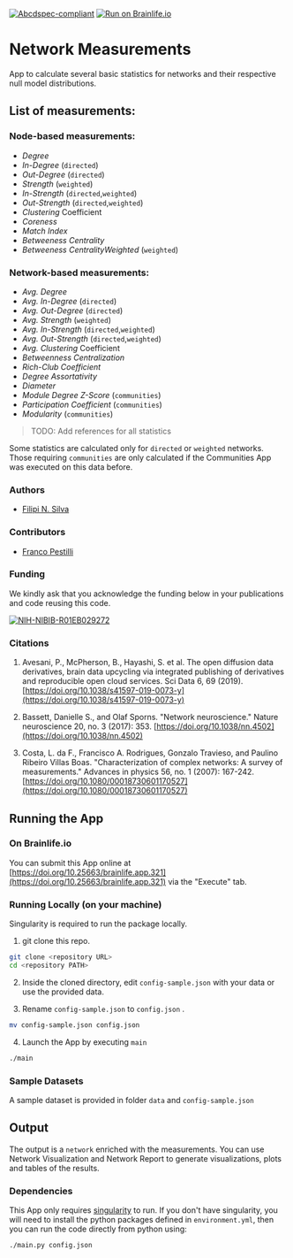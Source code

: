 [![Abcdspec-compliant](https://img.shields.io/badge/ABCD_Spec-v1.1-green.svg)](https://github.com/brain-life/abcd-spec)
[![Run on Brainlife.io](https://img.shields.io/badge/Brainlife-bl.app.1-blue.svg)](https://doi.org/10.25663/brainlife.app.321)

# Network Measurements
App to calculate several basic statistics for networks and their respective null model distributions.

## List of measurements:

### Node-based measurements:
 - *Degree*
 - *In-Degree* (`directed`)
 - *Out-Degree* (`directed`)
 - *Strength* (`weighted`)
 - *In-Strength* (`directed`,`weighted`)
 - *Out-Strength* (`directed`,`weighted`)
 - *Clustering* Coefficient
 - *Coreness*
 - *Match Index*
 - *Betweeness Centrality*
 - *Betweeness CentralityWeighted* (`weighted`)

### Network-based measurements:
 - *Avg. Degree*
 - *Avg. In-Degree* (`directed`)
 - *Avg. Out-Degree* (`directed`)
 - *Avg. Strength* (`weighted`)
 - *Avg. In-Strength* (`directed`,`weighted`)
 - *Avg. Out-Strength* (`directed`,`weighted`)
 - *Avg. Clustering* Coefficient
 - *Betweenness Centralization*
 - *Rich-Club Coefficient*
 - *Degree Assortativity*
 - *Diameter*
 - *Module Degree Z-Score* (`communities`)
 - *Participation Coefficient* (`communities`)
 - *Modularity* (`communities`)

> TODO: Add references for all statistics

Some statistics are calculated only for `directed` or `weighted` networks. Those requiring `communities` are only calculated if the Communities App was executed on this data before.

### Authors
- [Filipi N. Silva](https://filipinascimento.github.io)

### Contributors
- [Franco Pestilli](https://liberalarts.utexas.edu/psychology/faculty/fp4834)


### Funding
We kindly ask that you acknowledge the funding below in your publications and code reusing this code.

[![NIH-NIBIB-R01EB029272](https://img.shields.io/badge/NIH_NIBIB-R01EB029272-green.svg)](https://grantome.com/grant/NIH/R01-EB029272-01)

### Citations
1. Avesani, P., McPherson, B., Hayashi, S. et al. The open diffusion data derivatives, brain data upcycling via integrated publishing of derivatives and reproducible open cloud services. Sci Data 6, 69 (2019). [https://doi.org/10.1038/s41597-019-0073-y](https://doi.org/10.1038/s41597-019-0073-y)

2. Bassett, Danielle S., and Olaf Sporns. "Network neuroscience." Nature neuroscience 20, no. 3 (2017): 353. [https://doi.org/10.1038/nn.4502](https://doi.org/10.1038/nn.4502)

3. Costa, L. da F., Francisco A. Rodrigues, Gonzalo Travieso, and Paulino Ribeiro Villas Boas. "Characterization of complex networks: A survey of measurements." Advances in physics 56, no. 1 (2007): 167-242.[https://doi.org/10.1080/00018730601170527](https://doi.org/10.1080/00018730601170527)

## Running the App 

### On Brainlife.io

You can submit this App online at [https://doi.org/10.25663/brainlife.app.321](https://doi.org/10.25663/brainlife.app.321) via the "Execute" tab.

### Running Locally (on your machine)
Singularity is required to run the package locally.

1. git clone this repo.

```bash
git clone <repository URL>
cd <repository PATH>
```

2. Inside the cloned directory, edit `config-sample.json` with your data or use the provided data.

3. Rename `config-sample.json` to `config.json` .

```bash
mv config-sample.json config.json
```

4. Launch the App by executing `main`

```bash
./main
```

### Sample Datasets

A sample dataset is provided in folder `data` and `config-sample.json`

## Output

The output is a `network` enriched with the measurements. You can use Network Visualization and Network Report to generate visualizations, plots and tables of the results.
<!-- Network measurements and null model statistics can be accessed directly from the files ending with `_measurements.txt` in the output `csv` directory. Node measurements are named as `<Name of Network>_prop_<Name of Property>.txt`. If `generatePlots` option is enabled, the distributions of statistics are plotted together with null model if present in a new directory `figures`. -->

<!-- #### Product.json

The secondary output of this app is `product.json`. This file allows web interfaces, DB and API calls on the results of the processing.  -->

### Dependencies

This App only requires [singularity](https://www.sylabs.io/singularity/) to run. If you don't have singularity, you will need to install the python packages defined in `environment.yml`, then you can run the code directly from python using:  

```bash
./main.py config.json
```

